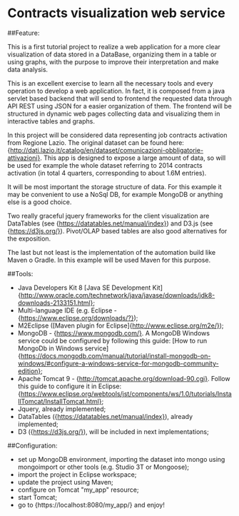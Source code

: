 
Contracts visualization web service
===================================

##Feature:

This is a first tutorial project to realize a web application for a more clear visualization of data stored in a DataBase, organizing them in a table or using graphs, with the purpose to improve their interpretation and make data analysis.

This is an excellent exercise to learn all the necessary tools and every operation to develop a web application. In fact, it is composed from a java servlet based backend that will send to frontend the requested data through API REST using JSON for a easier organization of them. 
The frontend will be structured in dynamic web pages collecting data and visualizing them in interactive tables and graphs.

In this project will be considered data representing job contracts activation from Regione Lazio.
The original dataset can be found here: {http://dati.lazio.it/catalog/en/dataset/comunicazioni-obbligatorie-attivazioni}.
This app is designed to expose a large amount of data, so will be used for example the whole dataset referring to 2014 contracts activation (in total 4 quarters, corresponding to about 1.6M entries).

It will be most important the storage structure of data. For this example it may be convenient to use a NoSql DB, for example MongoDB or anything else is a good choice.

Two really graceful jquery frameworks for the client visualization are DataTables (see {https://datatables.net/manual/index}) and D3.js (see {https://d3js.org/}).
Pivot/OLAP based tables are also good alternatives for the exposition.

The last but not least is the implementation of the automation build like Maven o Gradle. In this example will be used Maven for this purpose.


##Tools:

+ Java Developers Kit 8 [Java SE Development Kit]{http://www.oracle.com/technetwork/java/javase/downloads/jdk8-downloads-2133151.html};
+ Multi-language IDE (e.g. Eclipse - {https://www.eclipse.org/downloads/?});
+ M2Eclipse ([Maven plugin for Eclipse]{http://www.eclipse.org/m2e/});
+ MongoDB - {https://www.mongodb.com/}. A MongoDB Windows service could be configured by following this guide: [How to run MongoDb in Windows service]{https://docs.mongodb.com/manual/tutorial/install-mongodb-on-windows/#configure-a-windows-service-for-mongodb-community-edition};
+ Apache Tomcat 9 - {http://tomcat.apache.org/download-90.cgi}. Follow this guide to configure it in Eclipse: {https://www.eclipse.org/webtools/jst/components/ws/1.0/tutorials/InstallTomcat/InstallTomcat.html};
+ Jquery, already implemented;
+ DataTables ({https://datatables.net/manual/index}), already implemented;
+ D3 ({https://d3js.org/}), will be included in next implementations;



##Configuration:

+ set up MongoDB environment, importing the dataset into mongo using mongoimport or other tools (e.g. Studio 3T or Mongoose);
+ import the project in Eclipse workspace;
+ update the project using Maven;
+ configure on Tomcat "my_app" resource;
+ start Tomcat;
+ go to {https://localhost:8080/my_app/} and enjoy!
